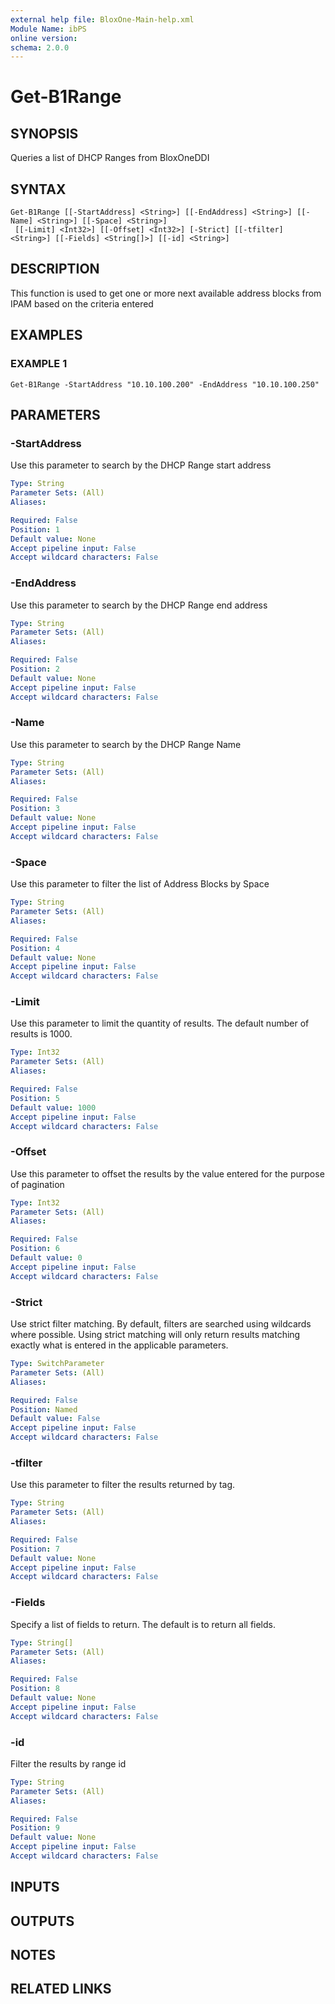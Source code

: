 ```yaml
---
external help file: BloxOne-Main-help.xml
Module Name: ibPS
online version:
schema: 2.0.0
---
```


# Get-B1Range

## SYNOPSIS
Queries a list of DHCP Ranges from BloxOneDDI

## SYNTAX

```
Get-B1Range [[-StartAddress] <String>] [[-EndAddress] <String>] [[-Name] <String>] [[-Space] <String>]
 [[-Limit] <Int32>] [[-Offset] <Int32>] [-Strict] [[-tfilter] <String>] [[-Fields] <String[]>] [[-id] <String>]
```

## DESCRIPTION
This function is used to get one or more next available address blocks from IPAM based on the criteria entered

## EXAMPLES

### EXAMPLE 1
```
Get-B1Range -StartAddress "10.10.100.200" -EndAddress "10.10.100.250"
```

## PARAMETERS

### -StartAddress
Use this parameter to search by the DHCP Range start address

```yaml
Type: String
Parameter Sets: (All)
Aliases:

Required: False
Position: 1
Default value: None
Accept pipeline input: False
Accept wildcard characters: False
```

### -EndAddress
Use this parameter to search by the DHCP Range end address

```yaml
Type: String
Parameter Sets: (All)
Aliases:

Required: False
Position: 2
Default value: None
Accept pipeline input: False
Accept wildcard characters: False
```

### -Name
Use this parameter to search by the DHCP Range Name

```yaml
Type: String
Parameter Sets: (All)
Aliases:

Required: False
Position: 3
Default value: None
Accept pipeline input: False
Accept wildcard characters: False
```

### -Space
Use this parameter to filter the list of Address Blocks by Space

```yaml
Type: String
Parameter Sets: (All)
Aliases:

Required: False
Position: 4
Default value: None
Accept pipeline input: False
Accept wildcard characters: False
```

### -Limit
Use this parameter to limit the quantity of results.
The default number of results is 1000.

```yaml
Type: Int32
Parameter Sets: (All)
Aliases:

Required: False
Position: 5
Default value: 1000
Accept pipeline input: False
Accept wildcard characters: False
```

### -Offset
Use this parameter to offset the results by the value entered for the purpose of pagination

```yaml
Type: Int32
Parameter Sets: (All)
Aliases:

Required: False
Position: 6
Default value: 0
Accept pipeline input: False
Accept wildcard characters: False
```

### -Strict
Use strict filter matching.
By default, filters are searched using wildcards where possible.
Using strict matching will only return results matching exactly what is entered in the applicable parameters.

```yaml
Type: SwitchParameter
Parameter Sets: (All)
Aliases:

Required: False
Position: Named
Default value: False
Accept pipeline input: False
Accept wildcard characters: False
```

### -tfilter
Use this parameter to filter the results returned by tag.

```yaml
Type: String
Parameter Sets: (All)
Aliases:

Required: False
Position: 7
Default value: None
Accept pipeline input: False
Accept wildcard characters: False
```

### -Fields
Specify a list of fields to return.
The default is to return all fields.

```yaml
Type: String[]
Parameter Sets: (All)
Aliases:

Required: False
Position: 8
Default value: None
Accept pipeline input: False
Accept wildcard characters: False
```

### -id
Filter the results by range id

```yaml
Type: String
Parameter Sets: (All)
Aliases:

Required: False
Position: 9
Default value: None
Accept pipeline input: False
Accept wildcard characters: False
```

## INPUTS

## OUTPUTS

## NOTES

## RELATED LINKS
